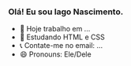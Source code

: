 ### Olá! Eu sou Iago Nascimento.

- 🔭 Hoje trabalho em ...
- 🌱 Estudando HTML e CSS
- 📞 Contate-me no email: ...
- 😄 Pronouns: Ele/Dele
